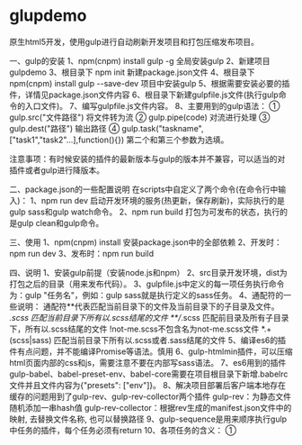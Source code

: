# glupdemo
原生html5开发，使用gulp进行自动刷新开发项目和打包压缩发布项目。

一、gulp的安装
1、npm(cnpm) install gulp -g   全局安装gulp
2、新建项目gulpdemo
3、根目录下 npm init   新建package.json文件
4、根目录下 npm(cnpm) install gulp --save-dev   项目中安装gulp
5、根据需要安装必要的插件，详情见package.json文件内容
6、根目录下新建gulpfile.js文件(执行gulp命令的入口文件)。
7、编写gulpfile.js文件内容。
8、主要用到的gulp语法：
        ① gulp.src("文件路径") 将文件转为流
        ② gulp.pipe(code) 对流进行处理
        ③ gulp.dest("路径") 输出路径
        ④ gulp.task("taskname",["task1","task2"...],function(){}) 第二个和第三个参数为选填。

注意事项：有时候安装的插件的最新版本与gulp的版本并不兼容，可以适当的对插件或者gulp进行降版本。

二、package.json的一些配置说明
在scripts中自定义了两个命令(在命令行中输入)：
1、npm run dev       启动开发环境的服务(热更新，保存刷新)，实际执行的是gulp sass和gulp watch命令。
2、npm run build     打包为可发布的状态，执行的是gulp clean和gulp命令。

三、使用
1、npm(cnpm) install 安装package.json中的全部依赖
2、开发时：npm run dev
3、发布时：npm run build

四、说明
1、安装gulp前提（安装node.js和npm）
2、src目录开发环境，dist为打包之后的目录（用来发布代码）。
3、gulpfile.js中定义的每一项任务执行命令为：gulp "任务名"，例如：gulp sass就是执行定义的sass任务。
4、通配符的一些说明：
通配符**代表匹配当前目录下的文件及当前目录下的子目录及文件。
*.scss 匹配当前目录下所有以.scss结尾的文件
**/*.scss 匹配前目录及所有子目录下，所有以.scss结尾的文件
!not-me.scss不包含名为not-me.scss文件
*.+(scss|sass) 匹配当前目录下所有以.scss或者.sass结尾的文件
5、编译es6的插件有点问题，并不能编译Promise等语法。慎用
6、gulp-htmlmin插件，可以压缩html页面内部的css和js，需要注意不要在内部写sass语法。
7、es6用到的插件gulp-babel、babel-preset-env、babel-core需要在项目根目录下新增.babelrc文件并且文件内容为{"presets": ["env"]}。
8、解决项目部署后客户端本地存在缓存的问题用到了gulp-rev、gulp-rev-collector两个插件
      gulp-rev：为静态文件随机添加一串hash值
      gulp-rev-collector：根据rev生成的manifest.json文件中的映射, 去替换文件名称, 也可以替换路径
9、gulp-sequence是用来顺序执行gulp中任务的插件，每个任务必须有return
10、各项任务的含义：
①